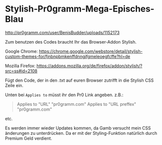 # Stylish-Pr0gramm-Mega-Episches-Blau
http://pr0gramm.com/user/BenisBudder/uploads/1152173

Zum benutzen des Codes braucht Ihr das Browser-Addon Stylish.

Google Chrome: https://chrome.google.com/webstore/detail/stylish-custom-themes-for/fjnbnpbmkenffdnngjfgmeleoegfcffe?hl=de

Mozilla Firefox: https://addons.mozilla.org/de/firefox/addon/stylish/?src=ss#id=2108

Fügt den Code, der in den .txt auf euren Browser zutrifft in die Stylish CSS Zeile ein.

Unten bei `Applies to` müsst ihr den Pr0 Link angeben.
z.B.: 

> Applies to "URL" "pr0gramm.com"
> Applies to "URL preffex" "pr0gramm.com"

etc.

Es werden immer wieder Updates kommen, da Gamb versucht mein CSS änderungen zu unterdrücken.
Da er mit der Styling-Funktion natürlich durch Premium Geld verdient.

